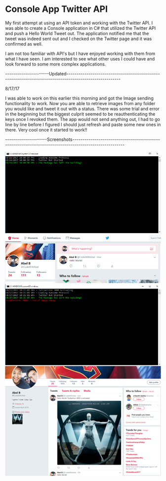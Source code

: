 # Console App Twitter API

My first attempt at using an API token and working with the Twitter API. I was able to create a Console application in C# that utilized the
Twitter API and push a Hello World Tweet out. The application notified me that the tweet was indeed sent out and I checked on the Twitter
page and it was confirmed as well. 

I am not too familiar with API's but I have enjoyed working with them from what I have seen. I am interested to see what other uses I could have and look forward to some more complex applications. 

----------------------Updated---------------------------------------------------------------------------------------------------------

8/17/17

I was able to work on this earlier this morning and got the Image sending functionality to work. Now you are able to retrieve images from any folder you would like and tweet it out with a status. There was some trial and error in the beginning but the biggest culprit seemed to be reauthenticating the keys once I revoked them. The app would not send anything out, I had to go line by line before I figured I should just refresh and paste some new ones in there. Very cool once it started to work!!

---------------------Screenshots--------------------------------------------------------------------------------------------------------

![alt text](https://github.com/abelberhane/ConsoleAppTwitterAPI/blob/master/Images/TwitterBotSH.png?raw=true)
![alt text](https://github.com/abelberhane/ConsoleAppTwitterAPI/blob/master/Images/TwitterSH.png?raw=true)
![alt text](https://github.com/abelberhane/ConsoleAppTwitterAPI/blob/master/Images/TwittertronSH.png?raw=true)
![alt text](https://github.com/abelberhane/ConsoleAppTwitterAPI/blob/master/Images/ImageTweetSH.png?raw=true)

